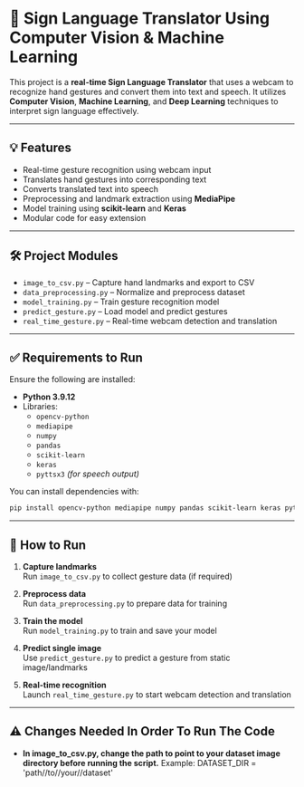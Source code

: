 
# 🧠 Sign Language Translator Using Computer Vision & Machine Learning

This project is a **real-time Sign Language Translator** that uses a webcam to recognize hand gestures and convert them into text and speech. It utilizes **Computer Vision**, **Machine Learning**, and **Deep Learning** techniques to interpret sign language effectively.

---

## 💡 Features

- Real-time gesture recognition using webcam input  
- Translates hand gestures into corresponding text  
- Converts translated text into speech  
- Preprocessing and landmark extraction using **MediaPipe**
- Model training using **scikit-learn** and **Keras**
- Modular code for easy extension

---

## 🛠️ Project Modules

- `image_to_csv.py` – Capture hand landmarks and export to CSV  
- `data_preprocessing.py` – Normalize and preprocess dataset  
- `model_training.py` – Train gesture recognition model  
- `predict_gesture.py` – Load model and predict gestures  
- `real_time_gesture.py` – Real-time webcam detection and translation  

---

## ✅ Requirements to Run

Ensure the following are installed:

- **Python 3.9.12**
- Libraries:
  - `opencv-python`
  - `mediapipe`
  - `numpy`
  - `pandas`
  - `scikit-learn`
  - `keras`
  - `pyttsx3` *(for speech output)*

You can install dependencies with:

```bash
pip install opencv-python mediapipe numpy pandas scikit-learn keras pyttsx3
```

---

## 🚀 How to Run

1. **Capture landmarks**  
   Run `image_to_csv.py` to collect gesture data (if required)

2. **Preprocess data**  
   Run `data_preprocessing.py` to prepare data for training

3. **Train the model**  
   Run `model_training.py` to train and save your model

4. **Predict single image**  
   Use `predict_gesture.py` to predict a gesture from static image/landmarks

5. **Real-time recognition**  
   Launch `real_time_gesture.py` to start webcam detection and translation

---

## ⚠️ Changes Needed In Order To Run The Code

- **In image_to_csv.py, change the path to point to your dataset image directory before running the script.**
   Example:
   DATASET_DIR = 'path//to//your//dataset'
